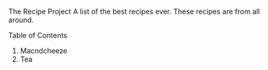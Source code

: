 The Recipe Project
A list of the best recipes ever. These recipes are from all around.

Table of Contents

1. Macndcheeze
2. Tea